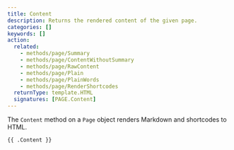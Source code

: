 ```yaml
---
title: Content
description: Returns the rendered content of the given page.
categories: []
keywords: []
action:
  related:
    - methods/page/Summary
    - methods/page/ContentWithoutSummary
    - methods/page/RawContent
    - methods/page/Plain
    - methods/page/PlainWords
    - methods/page/RenderShortcodes
  returnType: template.HTML
  signatures: [PAGE.Content]
---
```


The `Content` method on a `Page` object renders Markdown and shortcodes to HTML.

```go-html-template
{{ .Content }}
```
